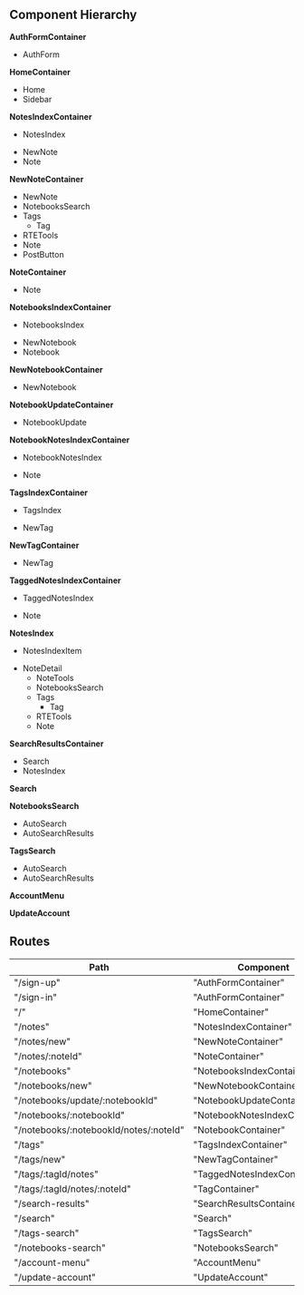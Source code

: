 ## Component Hierarchy

**AuthFormContainer**
 - AuthForm

**HomeContainer**
 - Home
  - Sidebar

**NotesIndexContainer**
 - NotesIndex
  + NewNote
  + Note

**NewNoteContainer**
 - NewNote
  - NotebooksSearch
  - Tags
    + Tag
  - RTETools
  - Note
  - PostButton

**NoteContainer**
 - Note

**NotebooksIndexContainer**
 - NotebooksIndex
  + NewNotebook
  + Notebook

**NewNotebookContainer**
- NewNotebook

**NotebookUpdateContainer**
- NotebookUpdate

**NotebookNotesIndexContainer**
 - NotebookNotesIndex
  + Note

**TagsIndexContainer**
 - TagsIndex
  + NewTag

**NewTagContainer**
- NewTag

**TaggedNotesIndexContainer**
 - TaggedNotesIndex
  + Note

<!-- TOEDIT -->

**NotesIndex**
 - NotesIndexItem
  + NoteDetail
    - NoteTools
    - NotebooksSearch
    - Tags
      + Tag
    - RTETools
    - Note

**SearchResultsContainer**
- Search
- NotesIndex

**Search**

**NotebooksSearch**
 - AutoSearch
 - AutoSearchResults

**TagsSearch**
 - AutoSearch
 - AutoSearchResults

**AccountMenu**

**UpdateAccount**

## Routes

|Path   | Component   |
|-------|-------------|
| "/sign-up" | "AuthFormContainer" |
| "/sign-in" | "AuthFormContainer" |
| "/" | "HomeContainer" |
| "/notes" | "NotesIndexContainer" |
| "/notes/new" | "NewNoteContainer" |
| "/notes/:noteId" | "NoteContainer" |
| "/notebooks" | "NotebooksIndexContainer" |
| "/notebooks/new" | "NewNotebookContainer" |
| "/notebooks/update/:notebookId" | "NotebookUpdateContainer" |
| "/notebooks/:notebookId" | "NotebookNotesIndexContainer" |
| "/notebooks/:notebookId/notes/:noteId" | "NotebookContainer" |
| "/tags" | "TagsIndexContainer" |
| "/tags/new" | "NewTagContainer" |
| "/tags/:tagId/notes" | "TaggedNotesIndexContainer" |
| "/tags/:tagId/notes/:noteId" | "TagContainer" |
| "/search-results" | "SearchResultsContainer" |
| "/search" | "Search" |
| "/tags-search" | "TagsSearch" |
| "/notebooks-search" | "NotebooksSearch" |
| "/account-menu" | "AccountMenu" |
| "/update-account" | "UpdateAccount" |
